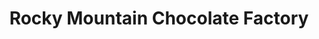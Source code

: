 ---
title: "Rocky Mountain Chocolate Factory"
url: /colorado-springs/rocky-mountain-chocolate-factory-west-colorado-avenue/
shop: confectionery
---
